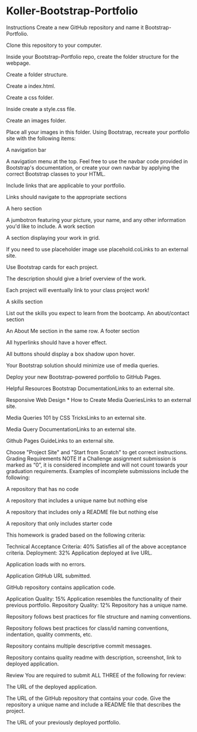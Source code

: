 # Koller-Bootstrap-Portfolio
Instructions
Create a new GitHub repository and name it Bootstrap-Portfolio.

Clone this repository to your computer.

Inside your Bootstrap-Portfolio repo, create the folder structure for the webpage.

Create a folder structure.

Create a index.html.

Create a css folder.

Inside create a style.css file.

Create an images folder.

Place all your images in this folder.
Using Bootstrap, recreate your portfolio site with the following items:

A navigation bar

A navigation menu at the top. Feel free to use the navbar code provided in Bootstrap's documentation, or create your own navbar by applying the correct Bootstrap classes to your HTML.

Include links that are applicable to your portfolio.

Links should navigate to the appropriate sections

A hero section

A jumbotron featuring your picture, your name, and any other information you'd like to include.
A work section

A section displaying your work in grid.

If you need to use placeholder image use placehold.coLinks to an external site.

Use Bootstrap cards for each project.

The description should give a brief overview of the work.

Each project will eventually link to your class project work!

A skills section

List out the skills you expect to learn from the bootcamp.
An about/contact section

An About Me section in the same row.
A footer section

All hyperlinks should have a hover effect.

All buttons should display a box shadow upon hover.

Your Bootstrap solution should minimize use of media queries.

Deploy your new Bootstrap-powered portfolio to GitHub Pages.

Helpful Resources
Bootstrap DocumentationLinks to an external site.

Responsive Web Design * How to Create Media QueriesLinks to an external site.

Media Queries 101 by CSS TricksLinks to an external site.

Media Query DocumentationLinks to an external site.

Github Pages GuideLinks to an external site.

Choose "Project Site" and "Start from Scratch" to get correct instructions.
Grading Requirements
NOTE
If a Challenge assignment submission is marked as “0”, it is considered incomplete and will not count towards your graduation requirements. Examples of incomplete submissions include the following:

A repository that has no code

A repository that includes a unique name but nothing else

A repository that includes only a README file but nothing else

A repository that only includes starter code

This homework is graded based on the following criteria:

Technical Acceptance Criteria: 40%
Satisfies all of the above acceptance criteria.
Deployment: 32%
Application deployed at live URL.

Application loads with no errors.

Application GitHub URL submitted.

GitHub repository contains application code.

Application Quality: 15%
Application resembles the functionality of their previous portfolio.
Repository Quality: 12%
Repository has a unique name.

Repository follows best practices for file structure and naming conventions.

Repository follows best practices for class/id naming conventions, indentation, quality comments, etc.

Repository contains multiple descriptive commit messages.

Repository contains quality readme with description, screenshot, link to deployed application.

Review
You are required to submit ALL THREE of the following for review:

The URL of the deployed application.

The URL of the GitHub repository that contains your code. Give the repository a unique name and include a README file that describes the project.

The URL of your previously deployed portfolio.

